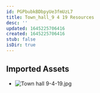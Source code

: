```yaml
---
id: PGPbubkBDbpyUe3fmUzL7
title: Town_hall_9 4 19 Resources
desc: ''
updated: 1645225706416
created: 1645225706416
stub: false
isDir: true
---
```

## Imported Assets
- ![Town hall 9-4-19.jpg](/assets/town-hall-9-4-19.jpg)
